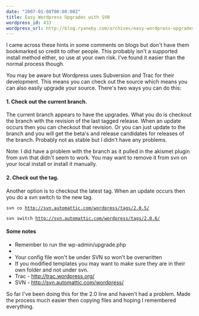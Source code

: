 ```yaml
---
date: "2007-01-08T00:00:00Z"
title: Easy Wordpress Upgrades with SVN
wordpress_id: 433
wordpress_url: http://blog.ryaneby.com/archives/easy-wordpress-upgrades-with-svn/
---
```

I came across these hints in some comments on blogs but don't have them bookmarked so credit to other people. This probably isn't a supported install method either, so use at your own risk. I've found it easier than the normal process though.

You may be aware but Wordpress uses Subversion and Trac for their development. This means you can check out the source which means you can also easily upgrade your source. There's two ways you can do this:

<h4>1. Check out the current branch.</h4>

The current branch appears to have the upgrades. What you do is checkout the branch with the revision of the last tagged release. When an update occurs then you can checkout that revision. Or you can just update to the branch and you will get the beta's and release candidates for releases of the branch. Probably not as stable but I didn't have any problems.

Note: I did have a problem with the branch as it pulled in the akismet plugin from svn that didn't seem to work. You may want to remove it from svn on your local install or install it manually.

<h4>2. Check out the tag.</h4>

Another option is to checkout the latest tag. When an update occurs then you do a svn switch to the new tag.

<code>svn co http://svn.automattic.com/wordpress/tags/2.0.5/</code>

<code>svn switch http://svn.automattic.com/wordpress/tags/2.0.6/</code>

<h4>Some notes</h4>

<ul>
<li>Remember to run the wp-admin/upgrade.php<li>
<li>Your config file won't be under SVN so won't be overwritten</li>
<li>If you modified templates you may want to make sure they are in their own folder and not under svn.</li>
<li>Trac - <a href="http://trac.wordpress.org/">http://trac.wordpress.org/</a></li>
<li>SVN - <a href="http://svn.automattic.com/wordpress/">http://svn.automattic.com/wordpress/</a></li>
</ul>

So far I've been doing this for the 2.0 line and haven't had a problem. Made the process much easier then copying files and hoping I remembered everything.
